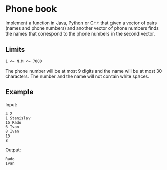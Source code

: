 # Phone book

Implement a function in [Java](PhoneBook.java), [Python](phone_book.py)
or [C++](phone_book.cpp) that given a vector of pairs (names and phone numbers)
and another vector of phone numbers finds the names that correspond to the phone
numbers in the second vector.

## Limits

```
1 <= N,M <= 7000
```

The phone number will be at most 9 digits and the
name will be at most 30 characters. The number and the name will not contain
white spaces.

## Example

Input:
```
4 2
1 Stanislav
15 Rado
6 Ivan
8 Ivan
15
8
```

Output:
```
Rado
Ivan
```
